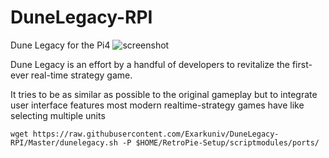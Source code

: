 # DuneLegacy-RPI
Dune Legacy for the Pi4
![screenshot](http://dunelegacy.sourceforge.net/website/screenshots/Dunelegacy-0.96-mission9-2.png)

Dune Legacy is an effort by a handful of developers to revitalize the first-ever real-time strategy game.

It tries to be as similar as possible to the original gameplay but to integrate user interface features most modern realtime-strategy games have like selecting multiple units

```
wget https://raw.githubusercontent.com/Exarkuniv/DuneLegacy-RPI/Master/dunelegacy.sh -P $HOME/RetroPie-Setup/scriptmodules/ports/
```

